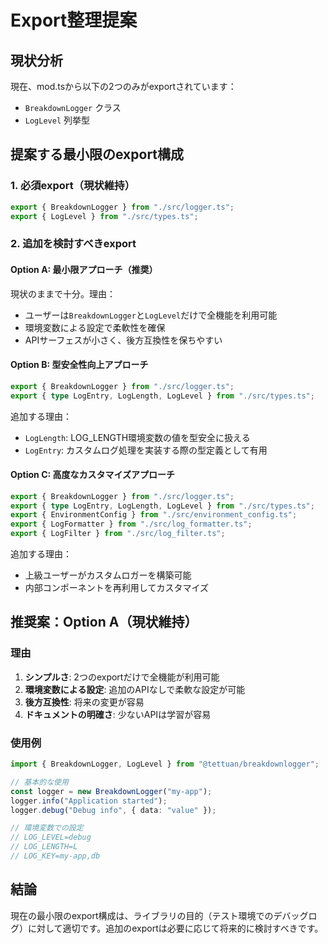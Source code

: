# Export整理提案

## 現状分析

現在、mod.tsから以下の2つのみがexportされています：

- `BreakdownLogger` クラス
- `LogLevel` 列挙型

## 提案する最小限のexport構成

### 1. 必須export（現状維持）

```typescript
export { BreakdownLogger } from "./src/logger.ts";
export { LogLevel } from "./src/types.ts";
```

### 2. 追加を検討すべきexport

#### Option A: 最小限アプローチ（推奨）

現状のままで十分。理由：

- ユーザーは`BreakdownLogger`と`LogLevel`だけで全機能を利用可能
- 環境変数による設定で柔軟性を確保
- APIサーフェスが小さく、後方互換性を保ちやすい

#### Option B: 型安全性向上アプローチ

```typescript
export { BreakdownLogger } from "./src/logger.ts";
export { type LogEntry, LogLength, LogLevel } from "./src/types.ts";
```

追加する理由：

- `LogLength`: LOG_LENGTH環境変数の値を型安全に扱える
- `LogEntry`: カスタムログ処理を実装する際の型定義として有用

#### Option C: 高度なカスタマイズアプローチ

```typescript
export { BreakdownLogger } from "./src/logger.ts";
export { type LogEntry, LogLength, LogLevel } from "./src/types.ts";
export { EnvironmentConfig } from "./src/environment_config.ts";
export { LogFormatter } from "./src/log_formatter.ts";
export { LogFilter } from "./src/log_filter.ts";
```

追加する理由：

- 上級ユーザーがカスタムロガーを構築可能
- 内部コンポーネントを再利用してカスタマイズ

## 推奨案：Option A（現状維持）

### 理由

1. **シンプルさ**: 2つのexportだけで全機能が利用可能
2. **環境変数による設定**: 追加のAPIなしで柔軟な設定が可能
3. **後方互換性**: 将来の変更が容易
4. **ドキュメントの明確さ**: 少ないAPIは学習が容易

### 使用例

```typescript
import { BreakdownLogger, LogLevel } from "@tettuan/breakdownlogger";

// 基本的な使用
const logger = new BreakdownLogger("my-app");
logger.info("Application started");
logger.debug("Debug info", { data: "value" });

// 環境変数での設定
// LOG_LEVEL=debug
// LOG_LENGTH=L
// LOG_KEY=my-app,db
```

## 結論

現在の最小限のexport構成は、ライブラリの目的（テスト環境でのデバッグログ）に対して適切です。追加のexportは必要に応じて将来的に検討すべきです。
